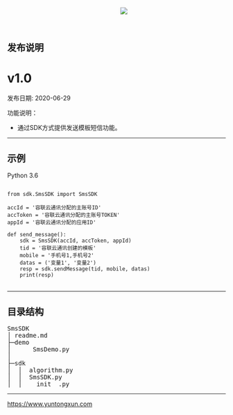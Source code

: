 
<span align="center">
<pre>
    <a href="https://www.yuntongxun.com/"><img src="https://raw.githubusercontent.com/cloopen/imgae/master/logo/logo.png" align="center" /></a>
</pre>
</span>
 
<br/>
  
## 发布说明
# v1.0

发布日期: 2020-06-29

功能说明：
- 通过SDK方式提供发送模板短信功能。
--------------------------------

## 示例
Python 3.6
<pre>
<code>
from sdk.SmsSDK import SmsSDK

accId = '容联云通讯分配的主账号ID'
accToken = '容联云通讯分配的主账号TOKEN'
appId = '容联云通讯分配的应用ID'

def send_message():
    sdk = SmsSDK(accId, accToken, appId)
    tid = '容联云通讯创建的模板'
    mobile = '手机号1,手机号2'
    datas = ('变量1', '变量2')
    resp = sdk.sendMessage(tid, mobile, datas)
    print(resp)
</code>
</pre>
--------------------------------

## 目录结构
<pre>
SmsSDK
│ readme.md
├─demo
│      SmsDemo.py
│
├─sdk
│  │  algorithm.py
│  │  SmsSDK.py
│  │  __init__.py
</pre>

--------------------------------
https://www.yuntongxun.com
